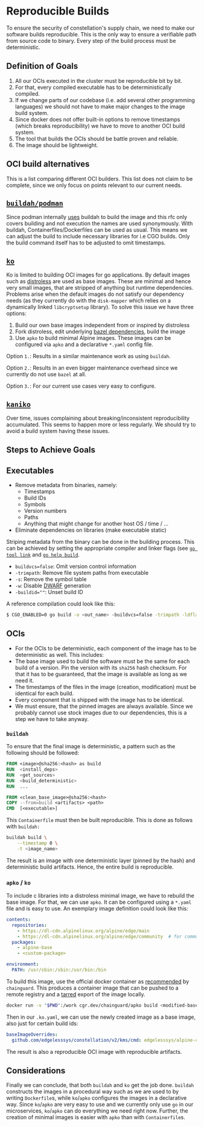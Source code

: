# Reproducible Builds

To ensure the security of constellation's supply chain, we need to make our software builds reproducible.
This is the only way to ensure a verifiable path from source code to binary.
Every step of the build process must be deterministic.

## Definition of Goals

1. All our OCIs executed in the cluster must be reproducible bit by bit.
1. For that, every compiled executable has to be deterministically compiled.
1. If we change parts of our codebase (i.e. add several other programming languages) we should not have to make major changes to the image build system.
1. Since docker does not offer built-in options to remove timestamps (which breaks reproducibility) we have to move to another OCI build system.
1. The tool that builds the OCIs should be battle proven and reliable.
1. The image should be lightweight.

## OCI build alternatives

This is a list comparing different OCI builders.
This list does not claim to be complete, since we only focus on points relevant to our current needs.

## [`buildah/podman`](https://github.com/containers/buildah)

Since podman internally [uses](https://podman.io/blogs/2018/10/31/podman-buildah-relationship.html) buildah to build the image and this rfc only covers building and not execution the names are used synonymously.
With buildah, Containerfiles/Dockerfiles can be used as usual. This means we can adjust the build to include necessary libraries for i.e CGO builds. Only the build command itself has to be adjusted to omit timestamps.

## [`ko`](https://github.com/ko-build/ko)

Ko is limited to building OCI images for go applications. By default images such as [distroless](https://github.com/GoogleContainerTools/distroless) are used as base images.
These are minimal and hence very small images, that are stripped of anything but runtime dependencies.
Problems arise when the default images do not satisfy our dependency needs (as they currently do with the `disk-mapper` which relies on a dynamically linked `libcryptsetup` library).
To solve this issue we have three options:

1. Build our own base images independent from or inspired by distroless
2. Fork distroless, edit underlying [bazel dependencies](https://github.com/GoogleContainerTools/distroless/blob/main/debian_archives.bzl), build the image
3. Use `apko` to build minimal Alpine images. These images can be configured via `apko` and a declarative `*.yaml` config file.

Option `1.`: Results in a similar maintenance work as using `buildah`.

Option `2.`: Results in an even bigger maintenance overhead since we currently do not use `bazel` at all.

Option `3.`: For our current use cases very easy to configure.

## [`kaniko`](https://github.com/GoogleContainerTools/kaniko)

Over time, issues complaining about breaking/inconsistent reproducibility accumulated.
This seems to happen more or less regularly. We should try to avoid a build system having these issues.

## Steps to Achieve Goals

## Executables

* Remove metadata from binaries, namely:
  * Timestamps
  * Build IDs
  * Symbols
  * Version numbers
  * Paths
  * Anything that might change for another host OS / time / ...
* Eliminate dependencies on libraries (make executable static)

Striping metadata from the binary can be done in the building process.
This can be achieved by setting the appropriate compiler and linker flags (see [`go tool link`](https://pkg.go.dev/cmd/link) and [`go help build`](https://pkg.go.dev/cmd/go).

* `buildvcs=false`: Omit version control information
* `-trimpath`: Remove file system paths from executable
* `-s`: Remove the symbol table
* `-w`: Disable [DWARF](https://en.wikipedia.org/wiki/DWARF) generation
* `-buildid=""`: Unset build ID

A reference compilation could look like this:

```bash
$ CGO_ENABLED=0 go build -o <out_name> -buildvcs=false -trimpath -ldflags "-s -w -buildid=''"
```

## OCIs

* For the OCIs to be deterministic, each component of the image has to be deterministic as well.
This includes:
* The base image used to build the software must be the same for each build of a version. Pin the version with its `sha256` hash checksum. For that it has to be guaranteed, that the image is available as long as we need it.
* The timestamps of the files in the image (creation, modification) must be identical for each build.
* Every component that is shipped with the image has to be identical.
* We must ensure, that the pinned images are always available. Since we probably cannot use stock images due to our dependencies, this is a step we have to take anyway.

### `buildah`

To ensure that the final image is deterministic, a pattern such as the following should be followed:

```Dockerfile
FROM <image>@sha256:<hash> as build
RUN  <install_deps>
RUN  <get_sources>
RUN  <build_deterministic>
RUN  ...

FROM <clean_base_image>@sha256:<hash>
COPY --from=build <artifacts> <path>
CMD  [<executable>]
```

This `Containerfile` must then be built reproducible.
This is done as follows with `buildah:`

```sh
buildah build \
    --timestamp 0 \
    -t <image_name>
```

The result is an image with one deterministic layer (pinned by the hash) and deterministic build artifacts.
Hence, the entire build is reproducible.

### `apko` / `ko`

To include c libraries into a distroless minimal image, we have to rebuild the base image.
For that, we can use `apko`.
It can be configured using a `*.yaml` file and is easy to use. An exemplary image definition could look like this:

```yaml
contents:
  repositories:
    - https://dl-cdn.alpinelinux.org/alpine/edge/main
    - https://dl-cdn.alpinelinux.org/alpine/edge/community  # for community packages
  packages:
    - alpine-base
    - <custom-package>

environment:
  PATH: /usr/sbin:/sbin:/usr/bin:/bin
```

To build this image, use the official docker container as [recommended](https://github.com/chainguard-dev/apko#installation) by `chainguard`.
This produces a container image that can be pushed to a remote registry and a [tarred](https://docs.podman.io/en/latest/markdown/podman-save.1.html) export of the image locally.

```sh
docker run -v "$PWD":/work cgr.dev/chainguard/apko build <modified-base-image>.yaml <image-name>:<tag> <image-name>.tar
```

Then in our `.ko.yaml`, we can use the newly created image as a base image, also just for certain build ids:

```yaml
baseImageOverrides:
  github.com/edgelesssys/constellation/v2/kms/cmd: edgelesssys/alpine-custom:base
```

The result is also a reproducible OCI image with reproducible artifacts.

## Considerations

Finally we can conclude, that both `buildah` and `ko` get the job done.
`buildah` constructs the images in a procedural way such as we are used to by writing `Dockerfile`s, while `ko`/`apko` configures the images in a declarative way.
Since `ko`/`apko` are very easy to use and we currently only use `go` in our microservices, `ko`/`apko` can do everything we need right now.
Further, the creation of minimal images is easier with `apko` than with `Containerfile`s.
